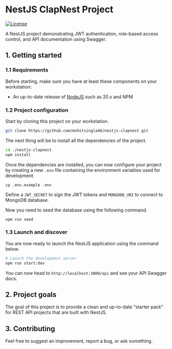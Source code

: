 
# NestJS ClapNest Project

[![License](https://img.shields.io/github/license/saluki/nestjs-template.svg)](https://github.com/saluki/nestjs-template/blob/master/LICENSE)

A NestJS project demonstrating JWT authentication, role-based access control, and API documentation using Swagger.

## 1. Getting started

### 1.1 Requirements

Before starting, make sure you have at least these components on your workstation:

- An up-to-date release of [NodeJS](https://nodejs.org/) such as 20.x and NPM

### 1.2 Project configuration

Start by cloning this project on your workstation.

``` sh
git clone https://github.com/mohitsingla46/nestjs-clapnest.git
```

The next thing will be to install all the dependencies of the project.

```sh
cd ./nestjs-clapnest
npm install
```

Once the dependencies are installed, you can now configure your project by creating a new `.env` file containing the environment variables used for development.

```
cp .env.example .env
```

Define a `JWT_SECRET` to sign the JWT tokens and `MONGODB_URI` to connect to MongoDB database.

Now you need to seed the database using the following command.

```
npm run seed
```

### 1.3 Launch and discover

You are now ready to launch the NestJS application using the command below.

```sh
# Launch the development server
npm run start:dev
```

You can now head to `http://localhost:3000/api` and see your API Swagger docs.

## 2. Project goals

The goal of this project is to provide a clean and up-to-date "starter pack" for REST API projects that are built with NestJS.

## 3. Contributing

Feel free to suggest an improvement, report a bug, or ask something.